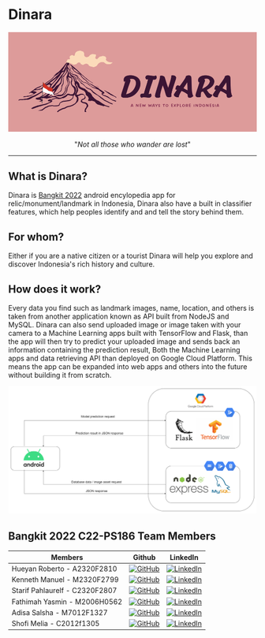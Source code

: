 # Dinara

<div align="center">
    <img src="https://raw.githubusercontent.com/C22-PS186-Bangkit-2022-Capstone-Team/.github/main/profile/assets/cover.png">
</div>

<p align="center">"<i>Not all those who wander are lost</i>"</p>

****

## What is Dinara?
Dinara is [Bangkit 2022](https://grow.google/intl/id_id/bangkit/) android encylopedia app for relic/monument/landmark in Indonesia, Dinara also have a built in classifier features, which help peoples identify and and tell the story behind them. 

## For whom?
Either if you are a native citizen or a tourist Dinara will help you explore and discover Indonesia's rich history and culture.

## How does it work?
Every data you find such as landmark images, name, location, and others is taken from another application known as API built from NodeJS and MySQL. Dinara can also send uploaded image or image taken with your camera to a Machine Learning apps built with TensorFlow and Flask, than the app will then try to predict your uploaded image and sends back an information containing the prediction result, Both the Machine Learning apps and data retrieving API than deployed on Google Cloud Platform. This means the app can be expanded into web apps and others into the future without building it from scratch. 

![dinara service architecture](https://raw.githubusercontent.com/C22-PS186-Bangkit-2022-Capstone-Team/.github/main/profile/assets/service_architecture.png)

## Bangkit 2022 C22-PS186 Team Members


| Members                        | Github                                                                                                                                            | LinkedIn                                                                                                                                                                         |
| ------------------------------ | ------------------------------------------------------------------------------------------------------------------------------------------------- | -------------------------------------------------------------------------------------------------------------------------------------------------------------------------------- |
| Hueyan Roberto - A2320F2810    | [![GitHub](https://img.shields.io/badge/github-%23121011.svg?style=for-the-badge&logo=github&logoColor=white)](https://github.com/hueyanroberto)  | [![LinkedIn](https://img.shields.io/badge/linkedin-%230077B5.svg?style=for-the-badge&logo=linkedin&logoColor=white)](https://www.linkedin.com/in/hueyan-roberto-b2133b231/)      |
| Kenneth Manuel - M2320F2799    | [![GitHub](https://img.shields.io/badge/github-%23121011.svg?style=for-the-badge&logo=github&logoColor=white)](https://github.com/kennethmanuel)  | [![LinkedIn](https://img.shields.io/badge/linkedin-%230077B5.svg?style=for-the-badge&logo=linkedin&logoColor=white)](https://www.linkedin.com/in/kenneth-manuel-lieyanto/)       |
| Starif Pahlaurelf - C2320F2807 | [![GitHub](https://img.shields.io/badge/github-%23121011.svg?style=for-the-badge&logo=github&logoColor=white)](https://github.com/starifphlwrelf) | [![LinkedIn](https://img.shields.io/badge/linkedin-%230077B5.svg?style=for-the-badge&logo=linkedin&logoColor=white)](https://www.linkedin.com/in/starifpahlaurelf/)              |
| Fathimah Yasmin - M2006H0562   | [![GitHub](https://img.shields.io/badge/github-%23121011.svg?style=for-the-badge&logo=github&logoColor=white)](https://github.com/fathimahyasmin) | [![LinkedIn](https://img.shields.io/badge/linkedin-%230077B5.svg?style=for-the-badge&logo=linkedin&logoColor=white)](https://www.linkedin.com/in/fathimah-yasmin-422b86141/)     |
| Adisa Salsha - M7012F1327      | [![GitHub](https://img.shields.io/badge/github-%23121011.svg?style=for-the-badge&logo=github&logoColor=white)](https://github.com/AdisaSalsha)    | [![LinkedIn](https://img.shields.io/badge/linkedin-%230077B5.svg?style=for-the-badge&logo=linkedin&logoColor=white)](https://www.linkedin.com/in/adisa-salsha-bhiesa-88800b192/) |
| Shofi Melia - C2012f1305       | [![GitHub](https://img.shields.io/badge/github-%23121011.svg?style=for-the-badge&logo=github&logoColor=white)](https://github.com/Shofimelia)     | [![LinkedIn](https://img.shields.io/badge/linkedin-%230077B5.svg?style=for-the-badge&logo=linkedin&logoColor=white)](https://www.linkedin.com/in/shofi-melia-syaroh-069b07225/)  |


